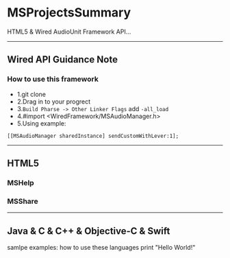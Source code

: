 # MSProjectsSummary
HTML5 &amp; Wired AudioUnit Framework API...


---
## Wired API Guidance Note
### How to use this framework
- 1.git clone  
- 2.Drag in to your progrect  
- 3.`Build Pharse -> Other Linker Flags` add `-all_load`  
- 4.#import <WiredFramework/MSAudioManager.h>  
- 5.Using example:
```ObjC
[[MSAudioManager sharedInstance] sendCustomWithLever:1];
```
  
---
## HTML5
### MSHelp
### MSShare

---
## Java & C & C++ & Objective-C & Swift
samlpe examples: how to use these languages print "Hello World!"
